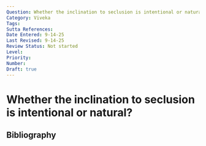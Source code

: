 ```yaml
---
Question: Whether the inclination to seclusion is intentional or natural?
Category: Viveka
Tags: 
Sutta References: 
Date Entered: 9-14-25
Last Revised: 9-14-25
Review Status: Not started
Level: 
Priority: 
Number: 
Draft: true
---
```


# Whether the inclination to seclusion is intentional or natural?

## Bibliography

<!-- 

Notes:



-->